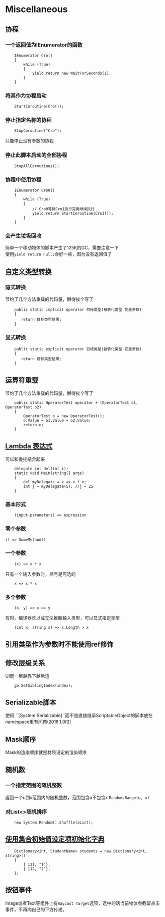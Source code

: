 # Miscellaneous

## 协程

### 一个返回值为IEnumerator的函数

```
    IEnumerator Cro()
    {
        while (True)
        {
            yield return new WaitForSeconds(1);
        }
    }
```

### 将其作为协程启动

```
    StartCoroutine(Cro());
```

### 停止指定名称的协程

```
    StopCoroutine("Cro");
```

只能停止没有参数的协程

### 停止此脚本启动的全部协程

```
    StopAllCoroutines();
```

### 协程中使用协程
```
    IEnumerator Cro0()
    {
        while (True)
        {
            // Cro0等待Cro1执行完再继续执行
            yield return StartCoroutine(Cro1());
        }
    }
```

### 会产生垃圾回收

简单一个移动物体的脚本产生了125K的GC，需要注意一下  
使用```yield return null;```会好一些，因为没有返回值了

## [自定义类型转换](https://www.cnblogs.com/madkex/archive/2012/05/29/2523977.html)

### 隐式转换

节约了几个方法重载的代码量，懒得挨个写了

```
    public static implicit operator 目标类型(被转化类型 变量参数)
    {
       return 目标类型结果;
    }
```

### 显式转换

```
    public static explicit operator 目标类型(被转化类型 变量参数)
    {
       return 目标类型结果;
    }
```

## 运算符重载

节约了几个方法重载的代码量，懒得挨个写了

```
    public static OperatorTest operator + (OperatorTest o1, OperatorTest o2)  
    {
        OperatorTest o = new OperatorTest();
        o.Value = o1.Value + o2.Value;
        return o;
    }
```

## [Lambda 表达式](https://docs.microsoft.com/zh-cn/dotnet/csharp/programming-guide/statements-expressions-operators/lambda-expressions)

可以和委托结合起来

```
    delegate int del(int i);  
    static void Main(string[] args)  
    {  
        del myDelegate = x => x * x;  
        int j = myDelegate(5); //j = 25  
    }
```

### 基本形式

```
    (input-parameters) => expression
```

### 零个参数

```
() => SomeMethod()
```

### 一个参数

```
    (x) => x * x
```

只有一个输入参数时，括号是可选的

```
    x => x * x
```

### 多个参数

```
    (x, y) => x == y
```

有时，编译器难以或无法推断输入类型，可以显式指定类型

```
    (int x, string s) => s.Length > x
```

## 引用类型作为参数时不能使用ref修饰

## 修改层级关系

UI同一层越靠下越后渲
```
    go.SetSiblingIndex(index);

```

## Serializable脚本
使用```[System.Serializable]``而不是直接继承ScriptableObject的脚本放在namespace里有问题(2018.1.0f2)

## Mask顺序
Mask的渲染顺序就是材质设定的渲染顺序

## 随机数

### 一个指定范围的随机整数
返回一个u到x范围内的随机整数，范围包含u不包含x
```Random.Range(u, x)```

### 对List<>随机排序
```
    new System.Random().Shuffle(aList);
```

## [使用集合初始值设定项初始化字典](https://docs.microsoft.com/zh-cn/dotnet/csharp/programming-guide/classes-and-structs/how-to-initialize-a-dictionary-with-a-collection-initializer)

```
    Dictionary<int, StudentName> students = new Dictionary<int, string>()
    {
        { 111, "1"},
        { 112, "2"},
    };
```

## 按钮事件

Image或者Text等组件上有```Raycast Target```选项，选中的话当前物体会截留点击事件，不再向自己的下方传递。
